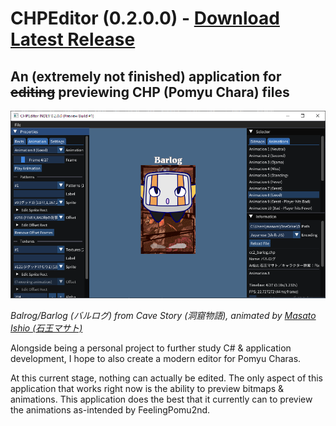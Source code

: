 # CHPEditor (0.2.0.0) - [Download Latest Release](https://github.com/DragonRatTiger/CHPEditor/releases/latest)
## An (extremely not finished) application for ~~editing~~ previewing CHP (Pomyu Chara) files

![Screenshot of a preview build of CHPEditor version 0.2.0.0, displaying Balrog from Cave Story doing its Good animation](readme/0.png)

*Balrog/Barlog (バルログ) from Cave Story (洞窟物語), animated by [Masato Ishio (石王マサト)](http://www8.plala.or.jp/stone-king/)*

Alongside being a personal project to further study C# & application development, I hope to also create a modern editor for Pomyu Charas.

At this current stage, nothing can actually be edited. The only aspect of this application that works right now is the ability to preview bitmaps & animations. This application does the best that it currently can to preview the animations as-intended by FeelingPomu2nd.
